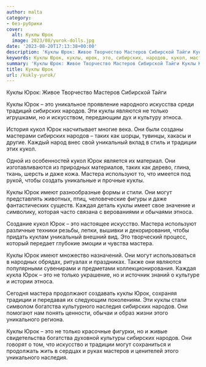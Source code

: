 ```yaml
---
author: malta
category:
- без-рубрики
cover:
  alt: Куклы Юрок
  image: 2023/08/yurok-dolls.jpg
date: '2023-08-20T17:13:38+00:00'
description: 'Куклы Юрок: Живое Творчество Мастеров Сибирской Тайги Куклы Юрок – это уникальное проявление народного искусства среди традиций сибирских народов. Эти...'
keywords: Куклы Юрок, куклы, юрок, это, сибирских, народов, кукол, мастера, только, этноса, традиции, могут, мастеров, являются, таких, уникальный
summary: 'Куклы Юрок: Живое Творчество Мастеров Сибирской Тайги Куклы Юрок – это уникальное проявление народного искусства среди традиций сибирских народов. Эти...'
title: Куклы Юрок
url: /kukly-yurok/
---
```


Куклы Юрок: Живое Творчество Мастеров Сибирской Тайги

Куклы Юрок – это уникальное проявление народного искусства среди традиций сибирских народов. Эти куклы являются не только игрушками, но и искусством, передающим дух и культуру этноса.

История кукол Юрок насчитывает многие века. Они были созданы мастерами сибирских народов – таких как шорцы, тувинцы, хакасы и другие. Каждый народ внес свой уникальный вклад в стиль и традиции этих кукол.

Одной из особенностей кукол Юрок является их материал. Они изготавливаются из природных материалов, таких как дерево, глина, ткань, шерсть и даже кожа. Мастера используют то, что имеется под рукой, чтобы создать уникальные и прочные куклы.

Куклы Юрок имеют разнообразные формы и стили. Они могут представлять животных, птиц, человеческие фигуры и даже фантастических существ. Каждая деталь куклы имеет свое значение и символику, которая часто связана с верованиями и обычаями этноса.

Создание кукол Юрок – это настоящее искусство. Мастера используют различные техники резьбы, лепки, вышивки и декорирования, чтобы придать куклам уникальный внешний вид. Это творческий процесс, который передает глубокие эмоции и чувства мастера.

Куклы Юрок имеют множество назначений. Они могут использоваться в народных обрядах, ритуалах и праздниках. Также они являются популярными сувенирами и предметами коллекционирования. Каждая кукла Юрок – это не только украшение, но и источник знаний о культуре и истории этноса.

Сегодня мастера продолжают создавать куклы Юрок, сохраняя традиции и передавая их следующим поколениям. Эти куклы стали символом богатства культурного наследия сибирских народов. Они помогают нам понять ценности, обычаи и образ жизни этого уникального региона.

Куклы Юрок – это не только красочные фигурки, но и живые свидетельства богатства духовной культуры сибирских народов. Они говорят о том, что искусство и традиции могут сохраниться и продолжать жить в сердцах и руках мастеров и ценителей этого уникального наследия.